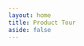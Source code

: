 ```yaml
---
layout: home
title: Product Tour
aside: false
---
```


<script setup>

const cards = [
    {
        text: `The dashboard. Select a folder of content to describe; load a previously used folder or manage data pack data.
        Whether you are describing research data or creating a cultural collection, everything you do will be stored in this folder.
        Nothing is locked up inside Describo.`,
        image: "/images/tour/desktop1.png",
    },
    {
        text: "Get started by pressing the help button to activate context sensitive help. The documentation link in the navigation bar links to context specific documentation.",
        image: "/images/tour/desktop2.png",
    },
    {
        text: `When the RO Crate file is loaded the root dataset is shown in the middle pane along with a file browser on the left.
       In the navigation bar we can see which folder is loaded as well as controls to load a profile and access application settings.
        `,
        image: "/images/tour/desktop3.png",
    },
    {
        text: `Selecting a entity of type 'File' will calculate file metadata, create an entry for the file in the crate and display a preview of it
        in the right hand panel.`,
        image: "/images/tour/desktop4.png",
    },
    {
        text: `Describo makes all of Schema.org available to you. In the image we can see all of the properties defined by schema.org
        for an entity of type File; all the way back up the hierarchy to Thing. In addition, we can see what data types each property is expecting.
        The 'about' property expects an entity of type 'Thing' and Describo will enforce that.`,
        image: "/images/tour/desktop5.png",
    },
    {
        text: `Entities can be created directly. 'Spatial Coverage' is expecting an entity of type Place and Describo provides controls
        to create a new entity of that type. In this example, we are creating an entity of type Place with the name 'Some Location'.`,
        image: "/images/tour/desktop6.png",
    },
    {
        text: `Navigating to the entity we can then start managing its data. Shown is the Geometry component which enables creating
        a custom geometry for the Geo property.`,
        image:  "/images/tour/desktop7.png",
    },
    {
        text: `Describo can perform Optical Character Recoginition (OCR) and entity recognition of your data. You can mark
        up entities and create rich datasets of entities mentioned in your data. see:
        <a href="/docs/guide/tutorials/transcribing-content.html">/docs/guide/tutorials/transcribing-content.html</a>`,
        image:  "/images/tour/desktop8.png",
    },
    {
        text: `When using the transcription tools the data is written into the RO-Crate. And the markup is created as data attributes in the HTML.`,
        image:  [ "/images/tour/desktop9.png",  "/images/tour/transcribe11.png" ]
    },
     {
        text: `Describo interfaces with a conversational AI assistant to help you interrogate and understand your content. In this image
                the assistant has first summarised the text then, acting as an anthropologist, it has described the main topics.
                Finally, as a social scientist, the assistant explains the narrative with respect to any cultural symbolism. In each response,
                detailed examples are provided from the text to support the commentary.`,
        image:   "/images/tutorial-transcribing-content-assistant/assistant1.png"
    },
     {
        text: `Any description or defined term that you create is then associated to the file in the metadata.`,
        image:   "/images/tutorial-transcribing-content-assistant/assistant3.png"
    },
      {
        text: `And defined terms can be looked up and attached to other content that you are working on.`,
        image:   "/images/tutorial-transcribing-content-assistant/assistant4.png"
    },
    {
        text: `Describo is totally configurable via profiles. Profiles are JSON files that describe how the interface looks and  what a user can do.
        Profiles can be loaded from your computer or from the Describo Profiles Repository. Profiles are cached locally for reuse.`,
        image: "/images/tour/desktop10.png",
    },
    {
        text: `When a profile is loaded, the view will adapt based on the content of that profile. In this example, the profile defines
        a tabbed layout for Dataset entities in addition to showing specific properties. This allows the profile author to define
        exactly how the UI should look for their users and guide them on what is required.`,
        image: "/images/tour/desktop11.png",
    },
    {
        text: `Describo is totally configurable. It supports English and Hungarian (for now) and there are controls for various aspects of its operation.`,
        image: ["/images/tour/desktop12.png", "/images/tour/describo-i18-en.png", "/images/tour/describo-i18-hu.png"],
    },
    {
        text: `There are controls to view the entities in the crate and jump directly to any entity.`,
        image: "/images/tour/desktop13.png",
    },
    { text: `There is a control to directly edit the context.`, image: "/images/tour/desktop14.png" },
    { text: `And one to preview the JSON linked data.`, image: "/images/tour/desktop15.png" },

];
</script>

<StackComponent :cards="cards"  class="mt-10 p-4 bg-slate-100 rounded-lg"></StackComponent>
